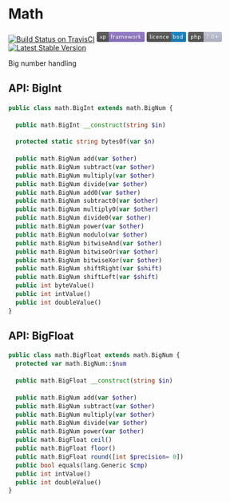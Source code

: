 Math
====

[![Build Status on TravisCI](https://secure.travis-ci.org/xp-framework/math.svg)](http://travis-ci.org/xp-framework/math)
[![XP Framework Module](https://raw.githubusercontent.com/xp-framework/web/master/static/xp-framework-badge.png)](https://github.com/xp-framework/core)
[![BSD Licence](https://raw.githubusercontent.com/xp-framework/web/master/static/licence-bsd.png)](https://github.com/xp-framework/core/blob/master/LICENCE.md)
[![Requires PHP 7.0+](https://raw.githubusercontent.com/xp-framework/web/master/static/php-7_0plus.png)](http://php.net/)
[![Latest Stable Version](https://poser.pugx.org/xp-framework/math/version.png)](https://packagist.org/packages/xp-framework/math)

Big number handling

API: BigInt
-----------

```php
public class math.BigInt extends math.BigNum {

  public math.BigInt __construct(string $in)

  protected static string bytesOf(var $n)

  public math.BigNum add(var $other)
  public math.BigNum subtract(var $other)
  public math.BigNum multiply(var $other)
  public math.BigNum divide(var $other)
  public math.BigNum add0(var $other)
  public math.BigNum subtract0(var $other)
  public math.BigNum multiply0(var $other)
  public math.BigNum divide0(var $other)
  public math.BigNum power(var $other)
  public math.BigNum modulo(var $other)
  public math.BigNum bitwiseAnd(var $other)
  public math.BigNum bitwiseOr(var $other)
  public math.BigNum bitwiseXor(var $other)
  public math.BigNum shiftRight(var $shift)
  public math.BigNum shiftLeft(var $shift)
  public int byteValue()
  public int intValue()
  public int doubleValue()
}
```

API: BigFloat
-------------

```php
public class math.BigFloat extends math.BigNum {
  protected var math.BigNum::$num

  public math.BigFloat __construct(string $in)

  public math.BigNum add(var $other)
  public math.BigNum subtract(var $other)
  public math.BigNum multiply(var $other)
  public math.BigNum divide(var $other)
  public math.BigNum power(var $other)
  public math.BigFloat ceil()
  public math.BigFloat floor()
  public math.BigFloat round([int $precision= 0])
  public bool equals(lang.Generic $cmp)
  public int intValue()
  public int doubleValue()
}
```